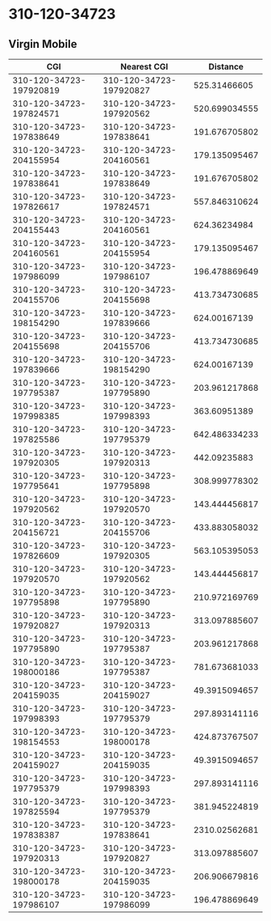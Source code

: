 # 310-120-34723
## Virgin Mobile


| CGI | Nearest CGI | Distance |
|-----|-------------|----------|
| 310-120-34723-197920819 | 310-120-34723-197920827 | 525.31466605 |
| 310-120-34723-197824571 | 310-120-34723-197920562 | 520.699034555 |
| 310-120-34723-197838649 | 310-120-34723-197838641 | 191.676705802 |
| 310-120-34723-204155954 | 310-120-34723-204160561 | 179.135095467 |
| 310-120-34723-197838641 | 310-120-34723-197838649 | 191.676705802 |
| 310-120-34723-197826617 | 310-120-34723-197824571 | 557.846310624 |
| 310-120-34723-204155443 | 310-120-34723-204160561 | 624.36234984 |
| 310-120-34723-204160561 | 310-120-34723-204155954 | 179.135095467 |
| 310-120-34723-197986099 | 310-120-34723-197986107 | 196.478869649 |
| 310-120-34723-204155706 | 310-120-34723-204155698 | 413.734730685 |
| 310-120-34723-198154290 | 310-120-34723-197839666 | 624.00167139 |
| 310-120-34723-204155698 | 310-120-34723-204155706 | 413.734730685 |
| 310-120-34723-197839666 | 310-120-34723-198154290 | 624.00167139 |
| 310-120-34723-197795387 | 310-120-34723-197795890 | 203.961217868 |
| 310-120-34723-197998385 | 310-120-34723-197998393 | 363.60951389 |
| 310-120-34723-197825586 | 310-120-34723-197795379 | 642.486334233 |
| 310-120-34723-197920305 | 310-120-34723-197920313 | 442.09235883 |
| 310-120-34723-197795641 | 310-120-34723-197795898 | 308.999778302 |
| 310-120-34723-197920562 | 310-120-34723-197920570 | 143.444456817 |
| 310-120-34723-204156721 | 310-120-34723-204155706 | 433.883058032 |
| 310-120-34723-197826609 | 310-120-34723-197920305 | 563.105395053 |
| 310-120-34723-197920570 | 310-120-34723-197920562 | 143.444456817 |
| 310-120-34723-197795898 | 310-120-34723-197795890 | 210.972169769 |
| 310-120-34723-197920827 | 310-120-34723-197920313 | 313.097885607 |
| 310-120-34723-197795890 | 310-120-34723-197795387 | 203.961217868 |
| 310-120-34723-198000186 | 310-120-34723-197795387 | 781.673681033 |
| 310-120-34723-204159035 | 310-120-34723-204159027 | 49.3915094657 |
| 310-120-34723-197998393 | 310-120-34723-197795379 | 297.893141116 |
| 310-120-34723-198154553 | 310-120-34723-198000178 | 424.873767507 |
| 310-120-34723-204159027 | 310-120-34723-204159035 | 49.3915094657 |
| 310-120-34723-197795379 | 310-120-34723-197998393 | 297.893141116 |
| 310-120-34723-197825594 | 310-120-34723-197795379 | 381.945224819 |
| 310-120-34723-197838387 | 310-120-34723-197838641 | 2310.02562681 |
| 310-120-34723-197920313 | 310-120-34723-197920827 | 313.097885607 |
| 310-120-34723-198000178 | 310-120-34723-204159035 | 206.906679816 |
| 310-120-34723-197986107 | 310-120-34723-197986099 | 196.478869649 |
